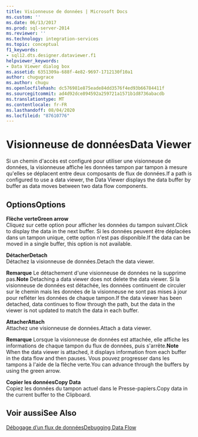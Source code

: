 ```yaml
---
title: Visionneuse de données | Microsoft Docs
ms.custom: ''
ms.date: 06/13/2017
ms.prod: sql-server-2014
ms.reviewer: ''
ms.technology: integration-services
ms.topic: conceptual
f1_keywords:
- sql12.dts.designer.dataviewer.f1
helpviewer_keywords:
- Data Viewer dialog box
ms.assetid: 6351309a-688f-4e82-9697-1712130f10a1
author: chugugrace
ms.author: chugu
ms.openlocfilehash: dc576981e875eade84dd3576f4ed93b66784411f
ms.sourcegitcommit: ad4d92dce894592a259721a1571b1d8736abacdb
ms.translationtype: MT
ms.contentlocale: fr-FR
ms.lasthandoff: 08/04/2020
ms.locfileid: "87610776"
---
```

# <a name="data-viewer"></a><span data-ttu-id="be00c-102">Visionneuse de données</span><span class="sxs-lookup"><span data-stu-id="be00c-102">Data Viewer</span></span>
  <span data-ttu-id="be00c-103">Si un chemin d'accès est configuré pour utiliser une visionneuse de données, la visionneuse affiche les données tampon par tampon à mesure qu'elles se déplacent entre deux composants de flux de données.</span><span class="sxs-lookup"><span data-stu-id="be00c-103">If a path is configured to use a data viewer, the Data Viewer displays the data buffer by buffer as data moves between two data flow components.</span></span>  
  
## <a name="options"></a><span data-ttu-id="be00c-104">Options</span><span class="sxs-lookup"><span data-stu-id="be00c-104">Options</span></span>  
 <span data-ttu-id="be00c-105">**Flèche verte**</span><span class="sxs-lookup"><span data-stu-id="be00c-105">**Green arrow**</span></span>  
 <span data-ttu-id="be00c-106">Cliquez sur cette option pour afficher les données du tampon suivant.</span><span class="sxs-lookup"><span data-stu-id="be00c-106">Click to display the data in the next buffer.</span></span> <span data-ttu-id="be00c-107">Si les données peuvent être déplacées dans un tampon unique, cette option n'est pas disponible.</span><span class="sxs-lookup"><span data-stu-id="be00c-107">If the data can be moved in a single buffer, this option is not available.</span></span>  
  
 <span data-ttu-id="be00c-108">**Détacher**</span><span class="sxs-lookup"><span data-stu-id="be00c-108">**Detach**</span></span>  
 <span data-ttu-id="be00c-109">Détachez la visionneuse de données.</span><span class="sxs-lookup"><span data-stu-id="be00c-109">Detach the data viewer.</span></span>  
  
 <span data-ttu-id="be00c-110">**Remarque** Le détachement d'une visionneuse de données ne la supprime pas.</span><span class="sxs-lookup"><span data-stu-id="be00c-110">**Note** Detaching a data viewer does not delete the data viewer.</span></span> <span data-ttu-id="be00c-111">Si la visionneuse de données est détachée, les données continuent de circuler sur le chemin mais les données de la visionneuse ne sont pas mises à jour pour refléter les données de chaque tampon.</span><span class="sxs-lookup"><span data-stu-id="be00c-111">If the data viewer has been detached, data continues to flow through the path, but the data in the viewer is not updated to match the data in each buffer.</span></span>  
  
 <span data-ttu-id="be00c-112">**Attacher**</span><span class="sxs-lookup"><span data-stu-id="be00c-112">**Attach**</span></span>  
 <span data-ttu-id="be00c-113">Attachez une visionneuse de données.</span><span class="sxs-lookup"><span data-stu-id="be00c-113">Attach a data viewer.</span></span>  
  
 <span data-ttu-id="be00c-114">**Remarque** Lorsque la visionneuse de données est attachée, elle affiche les informations de chaque tampon du flux de données, puis s'arrête.</span><span class="sxs-lookup"><span data-stu-id="be00c-114">**Note** When the data viewer is attached, it displays information from each buffer in the data flow and then pauses.</span></span> <span data-ttu-id="be00c-115">Vous pouvez progresser dans les tampons à l'aide de la flèche verte.</span><span class="sxs-lookup"><span data-stu-id="be00c-115">You can advance through the buffers by using the green arrow.</span></span>  
  
 <span data-ttu-id="be00c-116">**Copier les données**</span><span class="sxs-lookup"><span data-stu-id="be00c-116">**Copy Data**</span></span>  
 <span data-ttu-id="be00c-117">Copiez les données du tampon actuel dans le Presse-papiers.</span><span class="sxs-lookup"><span data-stu-id="be00c-117">Copy data in the current buffer to the Clipboard.</span></span>  
  
## <a name="see-also"></a><span data-ttu-id="be00c-118">Voir aussi</span><span class="sxs-lookup"><span data-stu-id="be00c-118">See Also</span></span>  
 [<span data-ttu-id="be00c-119">Débogage d’un flux de données</span><span class="sxs-lookup"><span data-stu-id="be00c-119">Debugging Data Flow</span></span>](../troubleshooting/debugging-data-flow.md)  
  
  
